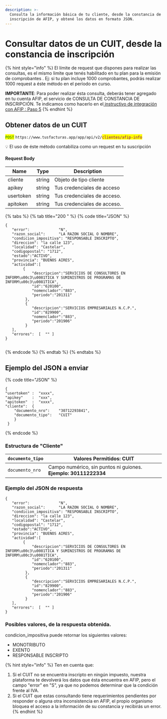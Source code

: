 ```yaml
---
description: >-
  Consulta la información básica de tu cliente, desde la constancia de
  inscripción de AFIP, y obtené los datos en formato JSON.
---
```


# Consultar datos de un CUIT, desde la constancia de inscripción

{% hint style="info" %}
El límite de request que dispones para realizar las consultas, es el mismo limite que tenés habilitado en tu plan para la emisión de comprobantes . Ej: si tu plan incluye 1000 comprobantes, podrás realizar 1000 request a éste método en el período en curso.

**IMPORTANTE**: Para poder realizar ésta consulta, deberás tener agregado en tu cuenta AFIP, el servicio de CONSULTA DE CONSTANCIA DE INSCRIPCIÓN. Te indicamos como hacerlo en el[ instructivo de integración con AFIP : Paso 5](https://www.tusfacturas.app/app/afip-como-enlazar-con-tusfacturas.html)
{% endhint %}

## Obtener datos de un CUIT

<mark style="color:green;">`POST`</mark> `https://www.tusfacturas.app/app/api/v2/`<mark style="color:purple;">`clientes/afip-info`</mark>

💡 El uso de éste método  contabiliza como un request en tu suscripción



#### Request Body

| Name      | Type   | Description                 |
| --------- | ------ | --------------------------- |
| cliente   | string | Objeto de tipo cliente      |
| apikey    | string | Tus credenciales de acceso  |
| usertoken | string | Tus credenciales de acceso. |
| apitoken  | string | Tus credenciales de acceso. |

{% tabs %}
{% tab title="200 " %}
{% code title="JSON" %}
```
{
   "error":             "N",
   "razon_social":      "LA RAZON SOCIAL O NOMBRE",
   "condicion_impositiva": "RESPONSABLE INSCRIPTO",
   "direccion": "la calle 123",
   "localidad": "Castelar",
   "codigopostal": "1712",
   "estado":"ACTIVO",
   "provincia": "BUENOS AIRES",
   "actividad":[
        {
            "descripcion":"SERVICIOS DE CONSULTORES EN INFORM\u00c3\u0081TICA Y SUMINISTROS DE PROGRAMAS DE INFORM\u00c3\u0081TICA",
            "id":"620100",
            "nomenclador":"883",
            "periodo":"201311"
         },
         {
            "descripcion":"SERVICIOS EMPRESARIALES N.C.P.",
            "id":"829900",
            "nomenclador":"883",
            "periodo":"201906"
         }
   ],
   "errores":  [  "" ] 
}
​
```
{% endcode %}
{% endtab %}
{% endtabs %}

## Ejemplo del JSON a enviar <a href="#estructura-del-json-a-enviar" id="estructura-del-json-a-enviar"></a>

{% code title="JSON" %}
```
{
"usertoken" :  "xxxx",
"apikey"    :  "xxx",
"apitoken"  :  "xxxx",
"cliente":  {                      
    "documento_nro":    "30712293841",      
    "documento_tipo":   "CUIT"                   
    } 
 }
```
{% endcode %}

### Estructura de "Cliente" <a href="#estructura-de-cliente" id="estructura-de-cliente"></a>

| `documento_tipo` | Valores Permitidos: **CUIT**                                    |
| ---------------- | --------------------------------------------------------------- |
| `documento_nro`  | Campo numérico, sin puntos ni guiones. **Ejemplo: 30111222334** |

### Ejemplo del JSON de respuesta

```
{
   "error":             "N",
   "razon_social":      "LA RAZON SOCIAL O NOMBRE",
   "condicion_impositiva": "RESPONSABLE INSCRIPTO",
   "direccion": "la calle 123",
   "localidad": "Castelar",
   "codigopostal": "1712",
   "estado":"ACTIVO",
   "provincia": "BUENOS AIRES",
   "actividad":[
        {
            "descripcion":"SERVICIOS DE CONSULTORES EN INFORM\u00c3\u0081TICA Y SUMINISTROS DE PROGRAMAS DE INFORM\u00c3\u0081TICA",
            "id":"620100",
            "nomenclador":"883",
            "periodo":"201311"
         },
         {
            "descripcion":"SERVICIOS EMPRESARIALES N.C.P.",
            "id":"829900",
            "nomenclador":"883",
            "periodo":"201906"
         }
   ],
   "errores":  [  "" ] 
}
```

### Posibles valores, de la respuesta obtenida.

condicion\_impositiva puede retornar los siguientes valores:

* MONOTRIBUTO
* EXENTO
* RESPONSABLE INSCRIPTO

{% hint style="info" %}
Ten en cuenta que:

1. &#x20;Si el CUIT no se encuentra inscripto en ningún impuesto, nuestra plataforma te devolverá los datos que ésta encuentra en AFIP,  pero el campo "error"  en "S", ya que no podemos determinar que la condición frente al IVA.
2. Si el CUIT que estas consultando tiene requerimientos pendientes por responder o alguna otra inconsistencia en AFIP, el propio organismo bloquea el acceso a la información de su constancia y recibirás un error.
{% endhint %}
